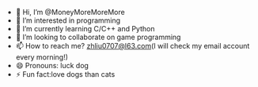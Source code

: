 - 👋 Hi, I’m @MoneyMoreMoreMore
- 👀 I’m interested in programming
- 🌱 I’m currently learning C/C++ and Python
- 💞️ I’m looking to collaborate on game programming
- 📫 How to reach me? zhliu0707@l63.com(I will check my email account every morning!)
- 😄 Pronouns: luck dog
- ⚡ Fun fact:love dogs than cats

<!---
MoneyMoreMoreMore/MoneyMoreMoreMore is a ✨ special ✨ repository because its `README.md` (this file) appears on your GitHub profile.
You can click the Preview link to take a look at your changes.
--->
